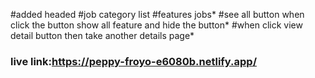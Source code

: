 #added headed
#job category list
#features jobs*
#see all button when click the button show all feature and hide the button*
#when click view detail button then take another details page*
### live link:https://peppy-froyo-e6080b.netlify.app/